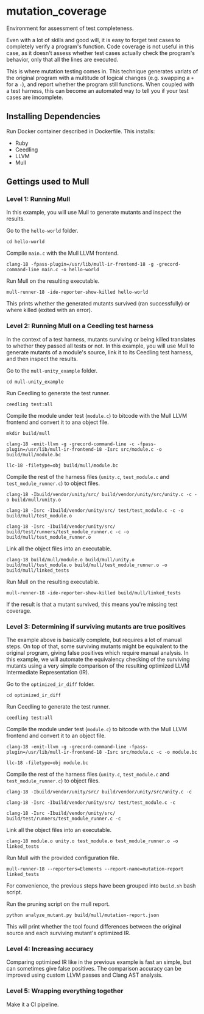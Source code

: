 # mutation_coverage
Environment for assessment of test completeness.

Even with a lot of skills and good will, it is easy to forget test cases to completely verify a program's function. Code coverage is not useful in this case, as it doesn't assess whether test cases actually check the program's behavior, only that all the lines are executed.

This is where mutation testing comes in. This technique generates variats of the original program with a multitude of logical changes (e.g. swapping a `+` for a `-`), and report whether the program still functions. When coupled with a test harness, this can become an automated way to tell you if your test cases are imcomplete.

## Installing Dependencies
Run Docker container described in Dockerfile. This installs:
* Ruby
* Ceedling
* LLVM
* Mull

## Gettings used to Mull
### Level 1: Running Mull
In this example, you will use Mull to generate mutants and inspect the results.

Go to the `hello-world` folder.
```
cd hello-world
```

Compile `main.c` with the Mull LLVM frontend.
```
clang-18 -fpass-plugin=/usr/lib/mull-ir-frontend-18 -g -grecord-command-line main.c -o hello-world
```

Run Mull on the resulting executable.
```
mull-runner-18 -ide-reporter-show-killed hello-world
```

This prints whether the generated mutants survived (ran successfully) or where killed (exited with an error). 

### Level 2: Running Mull on a Ceedling test harness
In the context of a test harness, mutants surviving or being killed translates to whether they passed all tests or not. In this example, you will use Mull to generate mutants of a module's source, link it to its Ceedling test harness, and then inspect the results.

Go to the `mull-unity_example` folder.
```
cd mull-unity_example
```

Run Ceedling to generate the test runner.
```
ceedling test:all
```

Compile the module under test (`module.c`) to bitcode with the Mull LLVM frontend and convert it to ana object file.
```
mkdir build/mull

clang-18 -emit-llvm -g -grecord-command-line -c -fpass-plugin=/usr/lib/mull-ir-frontend-18 -Isrc src/module.c -o build/mull/module.bc

llc-18 -filetype=obj build/mull/module.bc
```

Compile the rest of the harness files (`unity.c`, `test_module.c` and `test_module_runner.c`) to object files.
```
clang-18 -Ibuild/vendor/unity/src/ build/vendor/unity/src/unity.c -c -o build/mull/unity.o

clang-18 -Isrc -Ibuild/vendor/unity/src/ test/test_module.c -c -o build/mull/test_module.o

clang-18 -Isrc -Ibuild/vendor/unity/src/ build/test/runners/test_module_runner.c -c -o build/mull/test_module_runner.o
```

Link all the object files into an executable.
```
clang-18 build/mull/module.o build/mull/unity.o build/mull/test_module.o build/mull/test_module_runner.o -o build/mull/linked_tests
```

Run Mull on the resulting executable.
```
mull-runner-18 -ide-reporter-show-killed build/mull/linked_tests
```

If the result is that a mutant survived, this means you're missing test coverage.

### Level 3: Determining if surviving mutants are true positives
The example above is basically complete, but requires a lot of manual steps. On top of that, some surviving mutants might be equivalent to the original program, giving false positives which require manual analysis. In this example, we will automate the equivalency checking of the surviving mutants using a very simple comparison of the resulting optimized LLVM Intermediate Representation (IR).

Go to the `optimized_ir_diff` folder.
```
cd optimized_ir_diff
```

Run Ceedling to generate the test runner.
```
ceedling test:all
```

Compile the module under test (`module.c`) to bitcode with the Mull LLVM frontend and convert it to an object file.
```
clang-18 -emit-llvm -g -grecord-command-line -fpass-plugin=/usr/lib/mull-ir-frontend-18 -Isrc src/module.c -c -o module.bc

llc-18 -filetype=obj module.bc
```

Compile the rest of the harness files (`unity.c`, `test_module.c` and `test_module_runner.c`) to object files.
```
clang-18 -Ibuild/vendor/unity/src/ build/vendor/unity/src/unity.c -c

clang-18 -Isrc -Ibuild/vendor/unity/src/ test/test_module.c -c

clang-18 -Isrc -Ibuild/vendor/unity/src/ build/test/runners/test_module_runner.c -c
```

Link all the object files into an executable.
```
clang-18 module.o unity.o test_module.o test_module_runner.o -o linked_tests
```

Run Mull with the provided configuration file.
```
mull-runner-18 --reporters=Elements --report-name=mutation-report linked_tests
```

For convenience, the previous steps have been grouped into `build.sh` bash script.

Run the pruning script on the mull report.
```
python analyze_mutant.py build/mull/mutation-report.json
```

This will print whether the tool found differences between the original source and each surviving mutant's optimized IR.

### Level 4: Increasing accuracy
Comparing optimized IR like in the previous example is fast an simple, but can sometimes give false positives. The comparison accuracy can be improved using custom LLVM passes and Clang AST analysis.

### Level 5: Wrapping everything together
Make it a CI pipeline.